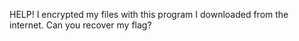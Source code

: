 HELP! I encrypted my files with this program I downloaded from the internet. Can you recover my flag?